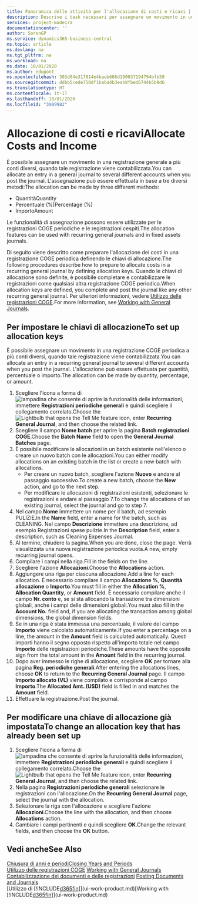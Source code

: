 ```yaml
---
title: Panoramica delle attività per l'allocazione di costi e ricavi | Documenti Microsoft
description: Descrive i task necessari per assegnare un movimento in una registrazione COGE a più conti diversi, quando tale registrazione viene contabilizzata.
services: project-madeira
documentationcenter: ''
author: SorenGP
ms.service: dynamics365-business-central
ms.topic: article
ms.devlang: na
ms.tgt_pltfrm: na
ms.workload: na
ms.date: 10/01/2020
ms.author: edupont
ms.openlocfilehash: 303d84e317814e4baeb686d190037194794bfb50
ms.sourcegitcommit: ddbb5cede750df1baba4b3eab8fbed6744b5b9d6
ms.translationtype: HT
ms.contentlocale: it-IT
ms.lasthandoff: 10/01/2020
ms.locfileid: "3909982"
---
```

# <a name="allocate-costs-and-income"></a><span data-ttu-id="ccb1b-103">Allocazione di costi e ricavi</span><span class="sxs-lookup"><span data-stu-id="ccb1b-103">Allocate Costs and Income</span></span>
<span data-ttu-id="ccb1b-104">È possibile assegnare un movimento in una registrazione generale a più conti diversi, quando tale registrazione viene contabilizzata.</span><span class="sxs-lookup"><span data-stu-id="ccb1b-104">You can allocate an entry in a general journal to several different accounts when you post the journal.</span></span> <span data-ttu-id="ccb1b-105">L'assegnazione può essere effettuata in base a tre diversi metodi:</span><span class="sxs-lookup"><span data-stu-id="ccb1b-105">The allocation can be made by three different methods:</span></span>

* <span data-ttu-id="ccb1b-106">Quantità</span><span class="sxs-lookup"><span data-stu-id="ccb1b-106">Quantity</span></span>
* <span data-ttu-id="ccb1b-107">Percentuale (%)</span><span class="sxs-lookup"><span data-stu-id="ccb1b-107">Percentage (%)</span></span>
* <span data-ttu-id="ccb1b-108">Importo</span><span class="sxs-lookup"><span data-stu-id="ccb1b-108">Amount</span></span>

<span data-ttu-id="ccb1b-109">Le funzionalità di assegnazione possono essere utilizzate per le registrazioni COGE periodiche e le registrazioni cespiti.</span><span class="sxs-lookup"><span data-stu-id="ccb1b-109">The allocation features can be used with recurring general journals and in fixed assets journals.</span></span>
<!--You can also distribute the cost or revenue of a line to an intercompany partner when you post a sales or purchase document. When you post the document, a line will be posted in your general journal, and a corresponding line will be created in the intercompany outbox.-->

<span data-ttu-id="ccb1b-110">Di seguito viene descritto come preparare l'allocazione dei costi in una registrazione COGE periodica definendo le chiavi di allocazione.</span><span class="sxs-lookup"><span data-stu-id="ccb1b-110">The following procedures describe how to prepare to allocate costs in a recurring general journal by defining allocation keys.</span></span> <span data-ttu-id="ccb1b-111">Quando le chiavi di allocazione sono definite, è possibile completare e contabilizzare le registrazioni come qualsiasi altra registrazione COGE periodica.</span><span class="sxs-lookup"><span data-stu-id="ccb1b-111">When allocation keys are defined, you complete and post the journal like any other recurring general journal.</span></span> <span data-ttu-id="ccb1b-112">Per ulteriori informazioni, vedere [Utilizzo delle registrazioni COGE](ui-work-general-journals.md).</span><span class="sxs-lookup"><span data-stu-id="ccb1b-112">For more information, see [Working with General Journals](ui-work-general-journals.md).</span></span>

## <a name="to-set-up-allocation-keys"></a><span data-ttu-id="ccb1b-113">Per impostare le chiavi di allocazione</span><span class="sxs-lookup"><span data-stu-id="ccb1b-113">To set up allocation keys</span></span>
<span data-ttu-id="ccb1b-114">È possibile assegnare un movimento in una registrazione COGE periodica a più conti diversi, quando tale registrazione viene contabilizzata.</span><span class="sxs-lookup"><span data-stu-id="ccb1b-114">You can allocate an entry in a recurring general journal to several different accounts when you post the journal.</span></span> <span data-ttu-id="ccb1b-115">L'allocazione può essere effettuata per quantità, percentuale o importo.</span><span class="sxs-lookup"><span data-stu-id="ccb1b-115">The allocation can be made by quantity, percentage, or amount.</span></span>
1. <span data-ttu-id="ccb1b-116">Scegliere l'icona a forma di ![lampadina che consente di aprire la funzionalità delle informazioni](media/ui-search/search_small.png "Informazioni sull'operazione che si desidera eseguire"), immettere **Registrazioni periodiche generali** e quindi scegliere il collegamento correlato.</span><span class="sxs-lookup"><span data-stu-id="ccb1b-116">Choose the ![Lightbulb that opens the Tell Me feature](media/ui-search/search_small.png "Tell me what you want to do") icon, enter **Recurring General Journal**, and then choose the related link.</span></span>
2. <span data-ttu-id="ccb1b-117">Scegliere il campo **Nome batch** per aprire la pagina **Batch registrazioni COGE**.</span><span class="sxs-lookup"><span data-stu-id="ccb1b-117">Choose the **Batch Name** field to open the **General Journal Batches** page.</span></span>
3. <span data-ttu-id="ccb1b-118">È possibile modificare le allocazioni in un batch esistente nell'elenco o creare un nuovo batch con le allocazioni.</span><span class="sxs-lookup"><span data-stu-id="ccb1b-118">You can either modify allocations on an existing batch in the list or create a new batch with allocations.</span></span>
   * <span data-ttu-id="ccb1b-119">Per creare un nuovo batch, scegliere l'azione **Nuovo** e andare al passaggio successivo.</span><span class="sxs-lookup"><span data-stu-id="ccb1b-119">To create a new batch, choose the **New** action, and go to the next step.</span></span>
   * <span data-ttu-id="ccb1b-120">Per modificare le allocazioni di registrazioni esistenti, selezionare le registrazioni e andare al passaggio 7.</span><span class="sxs-lookup"><span data-stu-id="ccb1b-120">To change the allocations of an existing journal, select the journal and go to step 7.</span></span>    
4. <span data-ttu-id="ccb1b-121">Nel campo **Nome** immettere un nome per il batch, ad esempio PULIZIE.</span><span class="sxs-lookup"><span data-stu-id="ccb1b-121">In the **Name** field, enter a name for the batch, such as CLEANING.</span></span> <span data-ttu-id="ccb1b-122">Nel campo **Descrizione** immettere una descrizione, ad esempio Registrazioni spese pulizie.</span><span class="sxs-lookup"><span data-stu-id="ccb1b-122">In the **Description** field, enter a description, such as Cleaning Expenses Journal.</span></span>
5. <span data-ttu-id="ccb1b-123">Al termine, chiudere la pagina.</span><span class="sxs-lookup"><span data-stu-id="ccb1b-123">When you are done, close the page.</span></span> <span data-ttu-id="ccb1b-124">Verrà visualizzata una nuova registrazione periodica vuota.</span><span class="sxs-lookup"><span data-stu-id="ccb1b-124">A new, empty recurring journal opens.</span></span>
6. <span data-ttu-id="ccb1b-125">Compilare i campi nella riga.</span><span class="sxs-lookup"><span data-stu-id="ccb1b-125">Fill in the fields on the line.</span></span>
7. <span data-ttu-id="ccb1b-126">Scegliere l'azione **Allocazioni**.</span><span class="sxs-lookup"><span data-stu-id="ccb1b-126">Choose the **Allocations** action.</span></span>
8. <span data-ttu-id="ccb1b-127">Aggiungere una riga per ciascuna allocazione.</span><span class="sxs-lookup"><span data-stu-id="ccb1b-127">Add a line for each allocation.</span></span> <span data-ttu-id="ccb1b-128">È necessario compilare il campo **Allocazione %**, **Quantità allocazione** o **Importo**.</span><span class="sxs-lookup"><span data-stu-id="ccb1b-128">You must fill in either the **Allocation %**, **Allocation Quantity**, or **Amount** field.</span></span> <span data-ttu-id="ccb1b-129">È necessario compilare anche il campo **Nr. conto** e, se si sta allocando la transazione tra dimensioni globali, anche i campi delle dimensioni globali.</span><span class="sxs-lookup"><span data-stu-id="ccb1b-129">You must also fill in the **Account No.** field and, if you are allocating the transaction among global dimensions, the global dimension fields.</span></span>
9. <span data-ttu-id="ccb1b-130">Se in una riga è stata immessa una percentuale, il valore del campo **Importo** viene calcolato automaticamente.</span><span class="sxs-lookup"><span data-stu-id="ccb1b-130">If you enter a percentage on a line, the amount in the **Amount** field is calculated automatically.</span></span> <span data-ttu-id="ccb1b-131">Questi importi hanno il segno opposto rispetto all'importo totale nel campo **Importo** delle registrazioni periodiche.</span><span class="sxs-lookup"><span data-stu-id="ccb1b-131">These amounts have the opposite sign from the total amount in the **Amount** field in the recurring journal.</span></span>
10. <span data-ttu-id="ccb1b-132">Dopo aver immesso le righe di allocazione, scegliere **OK** per tornare alla pagina **Reg. periodiche generali**.</span><span class="sxs-lookup"><span data-stu-id="ccb1b-132">After entering the allocations lines, choose **OK** to return to the **Recurring General Journal** page.</span></span> <span data-ttu-id="ccb1b-133">Il campo **Importo allocato (VL)** viene compilato e corrisponde al campo **Importo**.</span><span class="sxs-lookup"><span data-stu-id="ccb1b-133">The **Allocated Amt. (USD)** field is filled in and matches the **Amount** field.</span></span>
11. <span data-ttu-id="ccb1b-134">Effettuare la registrazione.</span><span class="sxs-lookup"><span data-stu-id="ccb1b-134">Post the journal.</span></span>

## <a name="to-change-an-allocation-key-that-has-already-been-set-up"></a><span data-ttu-id="ccb1b-135">Per modificare una chiave di allocazione già impostata</span><span class="sxs-lookup"><span data-stu-id="ccb1b-135">To change an allocation key that has already been set up</span></span>
1. <span data-ttu-id="ccb1b-136">Scegliere l'icona a forma di ![lampadina che consente di aprire la funzionalità delle informazioni](media/ui-search/search_small.png "Informazioni sull'operazione che si desidera eseguire"), immettere **Registrazioni periodiche generali** e quindi scegliere il collegamento correlato.</span><span class="sxs-lookup"><span data-stu-id="ccb1b-136">Choose the ![Lightbulb that opens the Tell Me feature](media/ui-search/search_small.png "Tell me what you want to do") icon, enter **Recurring General Journal**, and then choose the related link.</span></span>
2. <span data-ttu-id="ccb1b-137">Nella pagina **Registrazioni periodiche generali** selezionare le registrazioni con l'allocazione.</span><span class="sxs-lookup"><span data-stu-id="ccb1b-137">On the **Recurring General Journal** page, select the journal with the allocation.</span></span>
3. <span data-ttu-id="ccb1b-138">Selezionare la riga con l'allocazione e scegliere l'azione **Allocazioni**.</span><span class="sxs-lookup"><span data-stu-id="ccb1b-138">Choose the line with the allocation, and then choose **Allocations** action.</span></span>
4. <span data-ttu-id="ccb1b-139">Cambiare i campi pertinenti e quindi scegliere **OK**.</span><span class="sxs-lookup"><span data-stu-id="ccb1b-139">Change the relevant fields, and then choose the **OK** button.</span></span>

## <a name="see-also"></a><span data-ttu-id="ccb1b-140">Vedi anche</span><span class="sxs-lookup"><span data-stu-id="ccb1b-140">See Also</span></span>
[<span data-ttu-id="ccb1b-141">Chiusura di anni e periodi</span><span class="sxs-lookup"><span data-stu-id="ccb1b-141">Closing Years and Periods</span></span>](year-close-years-periods.md)  
<span data-ttu-id="ccb1b-142">[Utilizzo delle registrazioni COGE](ui-work-general-journals.md)  </span><span class="sxs-lookup"><span data-stu-id="ccb1b-142">[Working with General Journals](ui-work-general-journals.md)  </span></span>  
<span data-ttu-id="ccb1b-143">[Contabilizzazione dei documenti e delle registrazioni](ui-post-documents-journals.md)  </span><span class="sxs-lookup"><span data-stu-id="ccb1b-143">[Posting Documents and Journals](ui-post-documents-journals.md)  </span></span>  
<span data-ttu-id="ccb1b-144">[Utilizzo di [!INCLUDE[d365fin](includes/d365fin_md.md)]](ui-work-product.md)</span><span class="sxs-lookup"><span data-stu-id="ccb1b-144">[Working with [!INCLUDE[d365fin](includes/d365fin_md.md)]](ui-work-product.md)</span></span>
